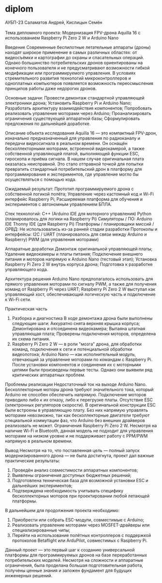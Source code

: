 # diplom
АУБП-23 Саламатов Андрей, Кислицын Семён <br> <br>
Тема дипломного проекта: Модернизация FPV-дрона Aquilla 16 с использованием Raspberry Pi Zero 2 W и Arduino Nano

Введение Современные беспилотные летательные аппараты (дроны) находят широкое применение в самых различных областях: от видеосъёмки и картографии до охраны и спасательных операций. Однако большинство потребительских дронов ориентированы на конечного пользователя и не предусматривают возможности гибкой модификации или программируемого управления. В условиях стремительного развития технологий микроконтроллеров и одноплатных компьютеров появляется возможность переосмысления принципов работы даже недорогих дронов.


Основные задачи: 
Провести демонтаж стандартной управляющей электроники дрона; 
Установить Raspberry Pi и Arduino Nano; 
Разработать архитектуру взаимодействия компонентов; 
Попробовать реализовать управление моторами через Arduino; 
Проанализировать ограничения существующей аппаратной базы; 
Сформулировать предложения по дальнейшей доработке. 

Описание объекта исследования 
Aquilla 16 — это компактный FPV-дрон, изначально предназначенный для управления по радиоканалу и передачи видеосигнала в реальном времени. Он оснащён бесколлекторными моторами, встроенной видеокамерой, а также собственной управляющей платой, выполняющей функции ESC, гироскопа и приёма сигнала. В нашем случае оригинальная плата оказалась неисправной. Это стало отправной точкой для попытки превратить стандартный потребительский дрон в платформу для программирования и экспериментов, где управление могло бы осуществляться с помощью кода.


Ожидаемый результат:
Прототип программируемого дрона с собственной логикой полёта; Управление через кастомный код и Wi-Fi интерфейс Raspberry Pi; Расширяемая платформа для обучения и экспериментов с автономным управлением БПЛА.


Стек технологий:
C++ (Arduino IDE для моторного управления)
Python (планировалось для логики на Raspberry Pi) 
Симуляторы / ПО: Arduino IDE Thonny IDE (для Raspberry Pi) 
Платформы / планировщики миссий / ОРВД: Не использовались из-за ранней стадии разработки
Протоколы и интерфейсы: I2C / UART (планировалось для связи между Arduino и Raspberry) 
PWM (для управления моторами)

Аппаратные доработки
Демонтаж оригинальной управляющей платы;
Удаление видеокамеры и платы питания; 
Подключение внешнего питания и моторов напрямую к Arduino Nano (тестовый этап); 
Установка Raspberry Pi Zero 2 W внутрь корпуса дрона;
Подготовка к разработке управляющего кода.

Архитектура решения
Arduino Nano предполагалось использовать для прямого управления моторами по сигналу PWM, а также для получения команд от Raspberry Pi через UART; Raspberry Pi Zero 2 W выступал как управляющий хост, обеспечивающий логическую часть и подключение к Wi-Fi сети.

Практическая часть 
1.	Разборка и диагностика 
В ходе демонтажа дрона были выполнены следующие шаги: Аккуратно снята верхняя крышка корпуса; Демонтирована и отсоединена видеокамера; Выпаяна штатная управляющая плата; Проверены подключения моторов, определена их схема питания.
2.	Raspberry Pi Zero 2 W — в роли "мозга" дрона, для обработки команд, подключения к сети и потенциальной обработки видеопотока; Arduino Nano — как исполнительный модуль, отвечающий за управление моторами по командам с Raspberry Pi. После установки компонентов и соединения их с моторными цепями были произведены первые тесты. Однако они выявили ряд критических аппаратных проблем.

Проблемы реализации
Недостаточный ток на выходе Arduino Nano. Бесколлекторные моторы дрона требуют значительного тока, который Arduino не способен обеспечить напрямую. Подключение моторов приводило либо к их отказу, либо к перегрузке платы. Отсутствие ESC (электронных регуляторов скорости). В оригинальной конструкции ESC были встроены в управляющую плату. Без них напрямую управлять моторами невозможно, так как бесколлекторные двигатели требуют специальной коммутации фаз, что Arduino без внешних драйверов реализовать не может. Ограничения Raspberry Pi Zero 2 W. Несмотря на наличие Wi-Fi и Bluetooth, данная модель не подходит для управления моторами на низком уровне и не поддерживает работу с PPM/PWM напрямую в реальном времени.


Вывод
Несмотря на то, что поставленная цель — полный запуск модернизированного дрона — не была достигнута, проект дал важные практические результаты: 

1.	Проведён анализ совместимости аппаратных компонентов; 
2.	Выявлены ограничения доступных бюджетных решений; 
3.	Подготовлена техническая база для возможной установки ESC и дальнейших экспериментов; 
4.	Подтверждена необходимость учитывать специфику бесколлекторных моторов при проектировании любой летающей платформы. 

В дальнейшем для продолжения проекта необходимо: 
1.	Приобрести или собрать ESC-модули, совместимые с Arduino; 
2.	Реализовать управление моторами через MOSFET-драйверы или специализированные чипы; 
3.	Перейти на использование полётных контроллеров с поддержкой протоколов Betaflight или ArduPilot, совместимых с Raspberry Pi. 

Данный проект — это первый шаг к созданию универсальной платформы для программируемых дронов на базе переработанных потребительских моделей. Несмотря на сложности и аппаратные ограничения, была проделана большая подготовительная работа, получены ценные знания и заложен фундамент для будущих инженерных решений.





